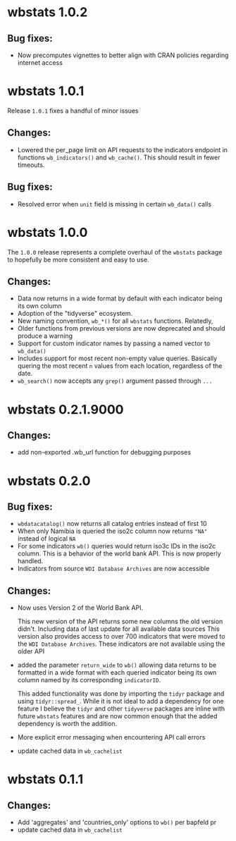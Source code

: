 # wbstats 1.0.2

## Bug fixes:
* Now precomputes vignettes to better align with CRAN policies regarding internet access


# wbstats 1.0.1

Release `1.0.1` fixes a handful of minor issues

## Changes:
* Lowered the per_page limit on API requests to the indicators endpoint in functions
  `wb_indicators()` and `wb_cache()`. This should result in fewer timeouts.

## Bug fixes:
* Resolved error when `unit` field is missing in certain `wb_data()` calls


# wbstats 1.0.0

The `1.0.0` release represents a complete overhaul of the `wbstats` package to
hopefully be more consistent and easy to use.

## Changes:
* Data now returns in a wide format by default with each indicator being its own column
* Adoption of the "tidyverse" ecosystem.
* New naming convention, `wb_*()` for all `wbstats` functions. Relatedly,
* Older functions from previous versions are now deprecated and should produce a warning
* Support for custom indicator names by passing a named vector to `wb_data()`
* Includes support for most recent non-empty value queries. Basically quering the most recent
  `n` values from each location, regardless of the date.
* `wb_search()` now accepts any `grep()` argument passed through `...` 



# wbstats 0.2.1.9000

## Changes:
* add non-exported .wb_url function for debugging purposes


# wbstats 0.2.0
## Bug fixes:
* `wbdatacatalog()` now returns all catalog entries instead of first 10
* When only Namibia is queried the iso2c column now returns `"NA"` instead of logical `NA`
* For some indicators `wb()` queries would return iso3c IDs in the iso2c column. This is a behavior
  of the world bank API. This is now properly handled.
* Indicators from source `WDI Database Archives` are now accessible

## Changes:
* Now uses Version 2 of the World Bank API.

    This new version of the API returns some new columns the old version didn't. 
    Including data of last update for all available data sources
    This version also provides access to over 700 indicators that were moved to the `WDI Database Archives`.
    These indicators are not available using the older API

* added the parameter `return_wide` to `wb()` allowing data returns to be formatted
  in a wide format with each queried indicator being its own column named by its
  corresponding `indicatorID`.
  
    This added functionality was done by importing the `tidyr` package and using `tidyr::spread_`.
    While it is not ideal to add a dependency for one feature I believe the
    `tidyr` and other `tidyverse` packages are inline with future `wbstats` features and are now
    common enough that the added dependency is worth the addition.

* More explicit error messaging when encountering API call errors

* update cached data in `wb_cachelist`


# wbstats 0.1.1
## Changes:
* Add 'aggregates' and 'countries_only' options to `wb()` per bapfeld pr
* update cached data in `wb_cachelist`


